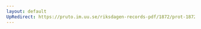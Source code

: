 ```yaml
---
layout: default
UpRedirect: https://pruto.im.uu.se/riksdagen-records-pdf/1872/prot-1872--fk--306/prot-1872--fk--306_041.pdf
---
```

